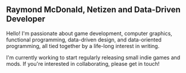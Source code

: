 ## Raymond McDonald, Netizen and Data-Driven Developer

Hello! I'm passionate about game development, computer graphics, functional programming, data-driven design, and data-oriented programming, all tied together by a life-long interest in writing.

I'm currently working to start regularly releasing small indie games and mods. If you're interested in collaborating, please get in touch!

<!--
**raymondmcdonaldnet/raymondmcdonaldnet** is a ✨ _special_ ✨ repository because its `README.md` (this file) appears on your GitHub profile.

Here are some ideas to get you started:

- 🔭 I’m currently working on ...
- 🌱 I’m currently learning ...
- 👯 I’m looking to collaborate on ...
- 🤔 I’m looking for help with ...
- 💬 Ask me about ...
- 📫 How to reach me: ...
- ⚡ Fun fact: ...
-->
